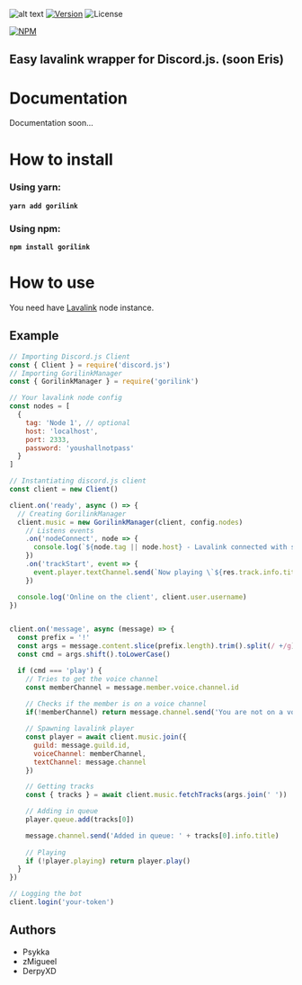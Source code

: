 ![alt text](https://i.imgur.com/U4niq5L.png "Gorilink")
[![Version](https://badgen.net/npm/v/gorilink)](https://www.npmjs.com/package/gorilink)
![License](https://badgen.net/github/license/micromatch/micromatch)

[![NPM](https://nodei.co/npm/gorilink.png?downloads=true&downloadRank=true&stars=true)](https://nodei.co/npm/gorilink/)


## Easy lavalink wrapper for Discord.js. (soon Eris)

# Documentation
Documentation soon...

# How to install
### Using yarn:
**`yarn add gorilink`**
### Using npm:
**`npm install gorilink`**

# How to use
You need have [Lavalink](https://github.com/Frederikam/Lavalink) node instance.

## Example
```javascript
// Importing Discord.js Client
const { Client } = require('discord.js')
// Importing GorilinkManager
const { GorilinkManager } = require('gorilink')

// Your lavalink node config
const nodes = [
  {
    tag: 'Node 1', // optional
    host: 'localhost',
    port: 2333,
    password: 'youshallnotpass'
  }
]

// Instantiating discord.js client
const client = new Client()

client.on('ready', async () => {
  // Creating GorilinkManager
  client.music = new GorilinkManager(client, config.nodes)
    // Listens events
    .on('nodeConnect', node => {
      console.log(`${node.tag || node.host} - Lavalink connected with success.`)
    })
    .on('trackStart', event => {
      event.player.textChannel.send(`Now playing \`${res.track.info.title}\``)
    })

  console.log('Online on the client', client.user.username)
})


client.on('message', async (message) => {
  const prefix = '!'
  const args = message.content.slice(prefix.length).trim().split(/ +/g)
  const cmd = args.shift().toLowerCase()

  if (cmd === 'play') {
    // Tries to get the voice channel
    const memberChannel = message.member.voice.channel.id
    
    // Checks if the member is on a voice channel
    if(!memberChannel) return message.channel.send('You are not on a voice channel')

    // Spawning lavalink player
    const player = await client.music.join({
      guild: message.guild.id,
      voiceChannel: memberChannel,
      textChannel: message.channel
    })

    // Getting tracks
    const { tracks } = await client.music.fetchTracks(args.join(' '))

    // Adding in queue
    player.queue.add(tracks[0])

    message.channel.send('Added in queue: ' + tracks[0].info.title)
    
    // Playing
    if (!player.playing) return player.play()
  }
})

// Logging the bot
client.login('your-token')
```

## Authors
  - Psykka
  - zMigueel
  - DerpyXD
